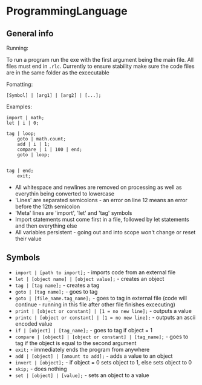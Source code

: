 # ProgrammingLanguage

## General info

Running:

To run a program run the exe with the first argument being the main file. All files must end in `.rlc`. Currently to ensure stability make sure the code files are in the same folder as the excecutable

Fomatting:

``` [Symbol] | [arg1] | [arg2] | [...]; ```

Examples:

```rlc
import | math;
let | i | 0;

tag | loop;
    goto | math.count;
    add | i | 1;
    compare | i | 100 | end;
    goto | loop;


tag | end;
    exit;
```

- All whitespace and newlines are removed on processing as well as everythin being converted to lowercase
- 'Lines' are separated semicolons - an error on line 12 means an error before the 12th semicolon
- 'Meta' lines are 'import', 'let' and 'tag' symbols
- Import statements must come first in a file, followed by let statements and then everything else
- All variables persistent - going out and into scope won't change or reset their value

## Symbols

- ``` import | [path to import]; ``` - imports code from an external file
- ``` let | [object name] | [object value]; ``` - creates an object
- ``` tag | [tag name]; ``` - creates a tag
- ``` goto | [tag name]; ``` - goes to tag
- ``` goto | [file_name.tag_name]; ``` - goes to tag in external file (code will continue - running in this file after other file finishes excecuting)
- ``` print | [object or constant] | [1 = no new line]; ``` - outputs a value
- ``` printc | [object or constant] | [1 = no new line]; ``` - outputs an ascii encoded value
- ``` if | [object] | [tag_name]; ``` - goes to tag if object = 1
- ``` compare | [object] | [object or constant] | [tag_name]; ``` - goes to tag if the object is equal to the second argument
- ``` exit; ``` - immediately ends the program from anywhere
- ``` add | [object] | [amount to add]; ``` - adds a value to an object
- ``` invert | [object]; ``` - if object = 0 sets object to 1, else sets object to 0
- ``` skip; ``` - does nothing
- ``` set | [object] | [value]; ``` - sets an object to a value
